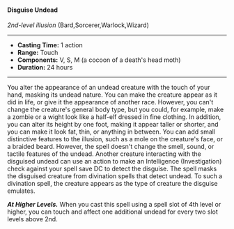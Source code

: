 #### Disguise Undead
*2nd-level illusion* (Bard,Sorcerer,Warlock,Wizard)
___
- **Casting Time:** 1 action
- **Range:** Touch
- **Components:** V, S, M (a cocoon of a death's head moth)
- **Duration:** 24 hours
---
You alter the appearance of an undead creature
with the touch of your hand, masking its undead
nature. You can make the creature appear as it did
in life, or give it the appearance of another race.
However, you can't change the creature's general
body type, but you could, for example, make a
zombie or a wight look like a half-elf dressed in fine
clothing. In addition, you can alter its height by one
foot, making it appear taller or shorter, and you can
make it look fat, thin, or anything in between. You
can add small distinctive features to the illusion,
such as a mole on the creature's face, or a braided
beard. However, the spell doesn't change the smell,
sound, or tactile features of the undead.
Another creature interacting with the disguised
undead can use an action to make an Intelligence
(Investigation) check against your spell save DC to
detect the disguise. The spell masks the disguised
creature from divination spells that detect undead.
To such a divination spell, the creature appears as
the type of creature the disguise emulates.

***At Higher Levels.*** When you cast this spell using
a spell slot of 4th level or higher, you can touch and
affect one additional undead for every two slot
levels above 2nd.

